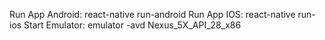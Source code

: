 
Run App Android: react-native run-android
Run App IOS: react-native run-ios
Start Emulator: emulator -avd Nexus_5X_API_28_x86